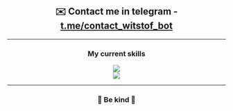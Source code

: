 <h2 text-decoration="none" align="center">✉️ Contact me in telegram - <a target="_blank" href="http://t.me/contact_witstof_bot">t.me/contact_witstof_bot</a></h2>

<hr>

<h3 align="center">My current skills</h3>
<p align="center">
  <a href="https://skillicons.dev">
    <img src="https://skillicons.dev/icons?i=c,javascript,typescript" /><br>
    <img src="https://skillicons.dev/icons?i=lua,python,vscode,nodejs" />
  </a>
</p>

<hr>

<h3 align="center">🌸 Be kind 🌸</h3>
